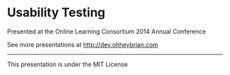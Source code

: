 Usability Testing
==

Presented at the Online Learning Consortium 2014 Annual Conference

See more presentations at http://dev.ohheybrian.com

------
This presentation is under the MIT License